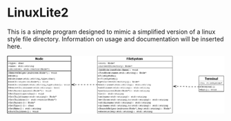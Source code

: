 # LinuxLite2

This is a simple program designed to mimic a simplified version of a linux style file directory.
Information on usage and documentation will be inserted here.

![UML](/Project1DSA2.png)
